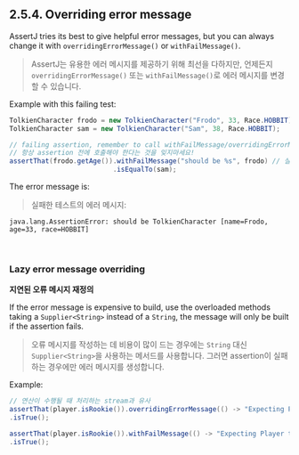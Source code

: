 ## 2.5.4. Overriding error message

AssertJ tries its best to give helpful error messages,
but you can always change it with `overridingErrorMessage()` or `withFailMessage()`.

> AssertJ는 유용한 에러 메시지를 제공하기 위해 최선을 다하지만,
> 언제든지 `overridingErrorMessage()` 또는 `withFailMessage()`로 에러 메시지를 변경할 수 있습니다.

Example with this failing test:

``` java
TolkienCharacter frodo = new TolkienCharacter("Frodo", 33, Race.HOBBIT);
TolkienCharacter sam = new TolkienCharacter("Sam", 38, Race.HOBBIT);

// failing assertion, remember to call withFailMessage/overridingErrorMessage before the assertion!
// 항상 assertion 전에 호출해야 한다는 것을 잊지마세요!
assertThat(frodo.getAge()).withFailMessage("should be %s", frodo) // 실패할 경우 출력할 메시지 재정의
                          .isEqualTo(sam);
```
The error message is:

> 실패한 테스트의 에러 메시지:

``` text
java.lang.AssertionError: should be TolkienCharacter [name=Frodo, age=33, race=HOBBIT]
```

<br/>

### Lazy error message overriding

**지연된 오류 메시지 재정의**

If the error message is expensive to build,
use the overloaded methods taking a `Supplier<String>` instead of a `String`,
the message will only be built if the assertion fails.

> 오류 메시지를 작성하는 데 비용이 많이 드는 경우에는 `String` 대신 `Supplier<String>`을 사용하는 메서드를 사용합니다.
> 그러면 assertion이 실패하는 경우에만 에러 메시지를 생성합니다.

Example:

``` java
// 연산이 수행될 때 처리하는 stream과 유사
assertThat(player.isRookie()).overridingErrorMessage(() -> "Expecting Player to be a rookie but was not.")
.isTrue();

assertThat(player.isRookie()).withFailMessage(() -> "Expecting Player to be a rookie but was not.")
.isTrue();
```

